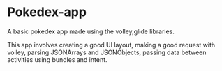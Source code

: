 # Pokedex-app
A basic pokedex app made using the volley,glide libraries.

This app involves creating a good UI layout, making a good request with volley, parsing JSONArrays and JSONObjects, passing data between activities using bundles and intent.
  
  
